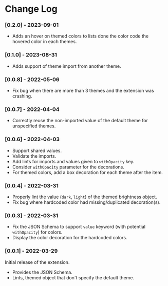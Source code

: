 # Change Log

### [0.2.0] - 2023-09-01
- Adds an hover on themed colors to lists done the color code the hovered color in each themes.

### [0.1.0] - 2023-08-31
- Adds support of theme import from another theme.

### [0.0.8] - 2022-05-06
- Fix bug when there are more than 3 themes and the extension was crashing.

### [0.0.7] - 2022-04-04
- Correctly reuse the non-imported value of the default theme for unspecified themes.

### [0.0.6] - 2022-04-03

- Support shared values.
- Validate the imports.
- Add lints for imports and values given to `withOpacity` key.
- Consider `withOpacity` parameter for the decorations.
- For themed colors, add a box decoration for each theme after the item.

### [0.0.4] - 2022-03-31

- Properly lint the value (`dark`, `light`) of the themed brightness object.
- Fix bug where hardcoded color had missing/duplicated decoration(s).

### [0.0.3] - 2022-03-31

- Fix the JSON Schema to support `value` keyword (with potential `withOpacity`) for colors.
- Display the color decoration for the hardcoded colors.

### [0.0.1] - 2022-03-29

Initial release of the extension.
- Provides the JSON Schema.
- Lints, themed object that don't specify the default theme.
